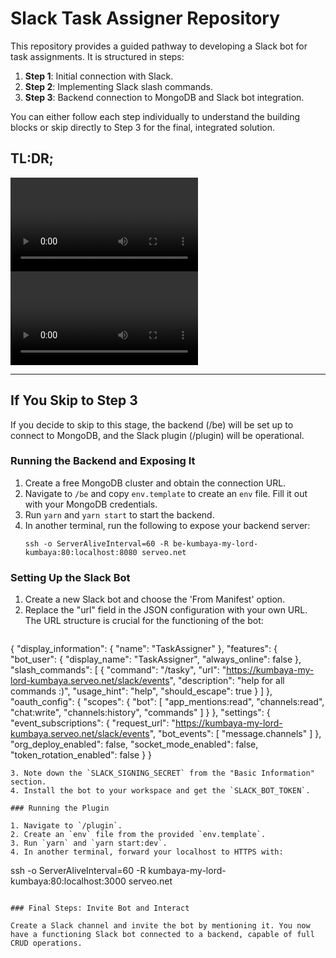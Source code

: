 
# Slack Task Assigner Repository

This repository provides a guided pathway to developing a Slack bot for task assignments. It is structured in steps:

1. **Step 1**: Initial connection with Slack.
2. **Step 2**: Implementing Slack slash commands.
3. **Step 3**: Backend connection to MongoDB and Slack bot integration.

You can either follow each step individually to understand the building blocks or skip directly to Step 3 for the final, integrated solution.

## TL:DR;

![end-1](./images//end-1.mov)
![end-2](./images//end-2.mov)

---

## If You Skip to Step 3

If you decide to skip to this stage, the backend (/be) will be set up to connect to MongoDB, and the Slack plugin (/plugin) will be operational.

### Running the Backend and Exposing It

1. Create a free MongoDB cluster and obtain the connection URL.
2. Navigate to `/be` and copy `env.template` to create an `env` file. Fill it out with your MongoDB credentials.
3. Run `yarn` and `yarn start` to start the backend.
4. In another terminal, run the following to expose your backend server:
   ```
   ssh -o ServerAliveInterval=60 -R be-kumbaya-my-lord-kumbaya:80:localhost:8080 serveo.net
   ```

### Setting Up the Slack Bot

1. Create a new Slack bot and choose the 'From Manifest' option.
2. Replace the "url" field in the JSON configuration with your own URL. The URL structure is crucial for the functioning of the bot:
   ```
{
    "display_information": {
        "name": "TaskAssigner"
    },
    "features": {
        "bot_user": {
            "display_name": "TaskAssigner",
            "always_online": false
        },
        "slash_commands": [
            {
                "command": "/tasky",
                "url": "https://kumbaya-my-lord-kumbaya.serveo.net/slack/events",
                "description": "help for all commands :)",
                "usage_hint": "help",
                "should_escape": true
            }
        ]
    },
    "oauth_config": {
        "scopes": {
            "bot": [
                "app_mentions:read",
                "channels:read",
                "chat:write",
                "channels:history",
                "commands"
            ]
        }
    },
    "settings": {
        "event_subscriptions": {
            "request_url": "https://kumbaya-my-lord-kumbaya.serveo.net/slack/events",
            "bot_events": [
                "message.channels"
            ]
        },
        "org_deploy_enabled": false,
        "socket_mode_enabled": false,
        "token_rotation_enabled": false
    }
}
```
3. Note down the `SLACK_SIGNING_SECRET` from the "Basic Information" section.
4. Install the bot to your workspace and get the `SLACK_BOT_TOKEN`.

### Running the Plugin

1. Navigate to `/plugin`.
2. Create an `env` file from the provided `env.template`.
3. Run `yarn` and `yarn start:dev`.
4. In another terminal, forward your localhost to HTTPS with:
   ```
   ssh -o ServerAliveInterval=60 -R kumbaya-my-lord-kumbaya:80:localhost:3000 serveo.net
   ```

### Final Steps: Invite Bot and Interact

Create a Slack channel and invite the bot by mentioning it. You now have a functioning Slack bot connected to a backend, capable of full CRUD operations.

